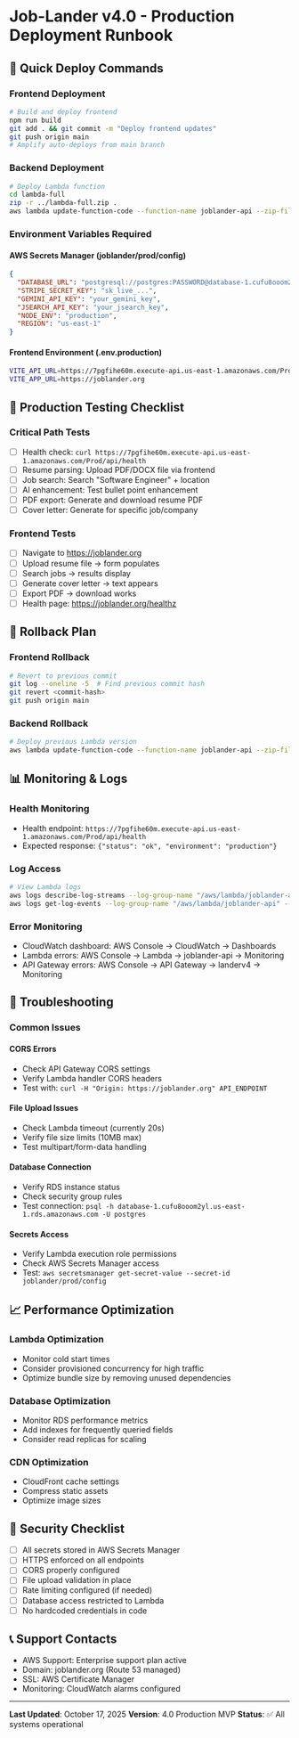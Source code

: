 # Job-Lander v4.0 - Production Deployment Runbook

## 🚀 Quick Deploy Commands

### Frontend Deployment
```bash
# Build and deploy frontend
npm run build
git add . && git commit -m "Deploy frontend updates"
git push origin main
# Amplify auto-deploys from main branch
```

### Backend Deployment
```bash
# Deploy Lambda function
cd lambda-full
zip -r ../lambda-full.zip .
aws lambda update-function-code --function-name joblander-api --zip-file fileb://../lambda-full.zip --region us-east-1
```

### Environment Variables Required

#### AWS Secrets Manager (joblander/prod/config)
```json
{
  "DATABASE_URL": "postgresql://postgres:PASSWORD@database-1.cufu8ooom2yl.us-east-1.rds.amazonaws.com:5432/postgres",
  "STRIPE_SECRET_KEY": "sk_live_...",
  "GEMINI_API_KEY": "your_gemini_key",
  "JSEARCH_API_KEY": "your_jsearch_key",
  "NODE_ENV": "production",
  "REGION": "us-east-1"
}
```

#### Frontend Environment (.env.production)
```bash
VITE_API_URL=https://7pgfihe60m.execute-api.us-east-1.amazonaws.com/Prod
VITE_APP_URL=https://joblander.org
```

## 🧪 Production Testing Checklist

### Critical Path Tests
- [ ] Health check: `curl https://7pgfihe60m.execute-api.us-east-1.amazonaws.com/Prod/api/health`
- [ ] Resume parsing: Upload PDF/DOCX file via frontend
- [ ] Job search: Search "Software Engineer" + location
- [ ] AI enhancement: Test bullet point enhancement
- [ ] PDF export: Generate and download resume PDF
- [ ] Cover letter: Generate for specific job/company

### Frontend Tests
- [ ] Navigate to https://joblander.org
- [ ] Upload resume file → form populates
- [ ] Search jobs → results display
- [ ] Generate cover letter → text appears
- [ ] Export PDF → download works
- [ ] Health page: https://joblander.org/healthz

## 🔄 Rollback Plan

### Frontend Rollback
```bash
# Revert to previous commit
git log --oneline -5  # Find previous commit hash
git revert <commit-hash>
git push origin main
```

### Backend Rollback
```bash
# Deploy previous Lambda version
aws lambda update-function-code --function-name joblander-api --zip-file fileb://lambda-backup.zip --region us-east-1
```

## 📊 Monitoring & Logs

### Health Monitoring
- Health endpoint: `https://7pgfihe60m.execute-api.us-east-1.amazonaws.com/Prod/api/health`
- Expected response: `{"status": "ok", "environment": "production"}`

### Log Access
```bash
# View Lambda logs
aws logs describe-log-streams --log-group-name "/aws/lambda/joblander-api" --region us-east-1
aws logs get-log-events --log-group-name "/aws/lambda/joblander-api" --log-stream-name "STREAM_NAME" --region us-east-1
```

### Error Monitoring
- CloudWatch dashboard: AWS Console → CloudWatch → Dashboards
- Lambda errors: AWS Console → Lambda → joblander-api → Monitoring
- API Gateway errors: AWS Console → API Gateway → landerv4 → Monitoring

## 🚨 Troubleshooting

### Common Issues

#### CORS Errors
- Check API Gateway CORS settings
- Verify Lambda handler CORS headers
- Test with: `curl -H "Origin: https://joblander.org" API_ENDPOINT`

#### File Upload Issues
- Check Lambda timeout (currently 20s)
- Verify file size limits (10MB max)
- Test multipart/form-data handling

#### Database Connection
- Verify RDS instance status
- Check security group rules
- Test connection: `psql -h database-1.cufu8ooom2yl.us-east-1.rds.amazonaws.com -U postgres`

#### Secrets Access
- Verify Lambda execution role permissions
- Check AWS Secrets Manager access
- Test: `aws secretsmanager get-secret-value --secret-id joblander/prod/config`

## 📈 Performance Optimization

### Lambda Optimization
- Monitor cold start times
- Consider provisioned concurrency for high traffic
- Optimize bundle size by removing unused dependencies

### Database Optimization
- Monitor RDS performance metrics
- Add indexes for frequently queried fields
- Consider read replicas for scaling

### CDN Optimization
- CloudFront cache settings
- Compress static assets
- Optimize image sizes

## 🔐 Security Checklist

- [ ] All secrets stored in AWS Secrets Manager
- [ ] HTTPS enforced on all endpoints
- [ ] CORS properly configured
- [ ] File upload validation in place
- [ ] Rate limiting configured (if needed)
- [ ] Database access restricted to Lambda
- [ ] No hardcoded credentials in code

## 📞 Support Contacts

- AWS Support: Enterprise support plan active
- Domain: joblander.org (Route 53 managed)
- SSL: AWS Certificate Manager
- Monitoring: CloudWatch alarms configured

---

**Last Updated**: October 17, 2025
**Version**: 4.0 Production MVP
**Status**: ✅ All systems operational
